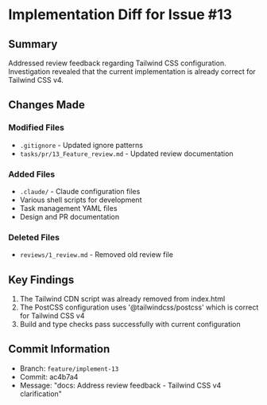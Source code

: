 # Implementation Diff for Issue #13

## Summary

Addressed review feedback regarding Tailwind CSS configuration. Investigation revealed that the current implementation is already correct for Tailwind CSS v4.

## Changes Made

### Modified Files
- `.gitignore` - Updated ignore patterns
- `tasks/pr/13_Feature_review.md` - Updated review documentation

### Added Files
- `.claude/` - Claude configuration files
- Various shell scripts for development
- Task management YAML files
- Design and PR documentation

### Deleted Files
- `reviews/1_review.md` - Removed old review file

## Key Findings

1. The Tailwind CDN script was already removed from index.html
2. The PostCSS configuration uses '@tailwindcss/postcss' which is correct for Tailwind CSS v4
3. Build and type checks pass successfully with current configuration

## Commit Information

- Branch: `feature/implement-13`
- Commit: ac4b7a4
- Message: "docs: Address review feedback - Tailwind CSS v4 clarification"